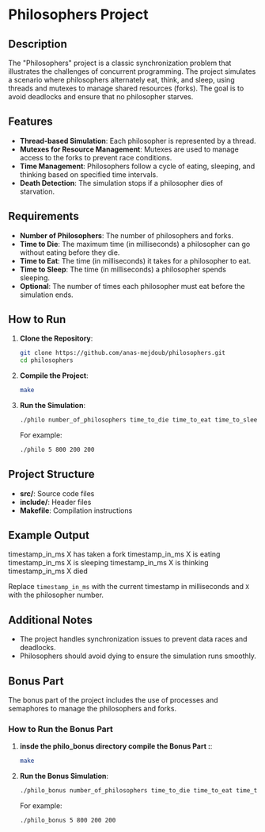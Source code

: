 # Philosophers Project

## Description

The "Philosophers" project is a classic synchronization problem that illustrates the challenges of concurrent programming. The project simulates a scenario where philosophers alternately eat, think, and sleep, using threads and mutexes to manage shared resources (forks). The goal is to avoid deadlocks and ensure that no philosopher starves.

## Features

- **Thread-based Simulation**: Each philosopher is represented by a thread.
- **Mutexes for Resource Management**: Mutexes are used to manage access to the forks to prevent race conditions.
- **Time Management**: Philosophers follow a cycle of eating, sleeping, and thinking based on specified time intervals.
- **Death Detection**: The simulation stops if a philosopher dies of starvation.

## Requirements

- **Number of Philosophers**: The number of philosophers and forks.
- **Time to Die**: The maximum time (in milliseconds) a philosopher can go without eating before they die.
- **Time to Eat**: The time (in milliseconds) it takes for a philosopher to eat.
- **Time to Sleep**: The time (in milliseconds) a philosopher spends sleeping.
- **Optional**: The number of times each philosopher must eat before the simulation ends.

## How to Run

1. **Clone the Repository**:
    ```sh
    git clone https://github.com/anas-mejdoub/philosophers.git
    cd philosophers
    ```

2. **Compile the Project**:
    ```sh
    make
    ```

3. **Run the Simulation**:
    ```sh
    ./philo number_of_philosophers time_to_die time_to_eat time_to_sleep [number_of_times_each_philosopher_must_eat]
    ```

    For example:
    ```sh
    ./philo 5 800 200 200
    ```

## Project Structure

- **src/**: Source code files
- **include/**: Header files
- **Makefile**: Compilation instructions

## Example Output

timestamp_in_ms X has taken a fork
timestamp_in_ms X is eating
timestamp_in_ms X is sleeping
timestamp_in_ms X is thinking
timestamp_in_ms X died

Replace `timestamp_in_ms` with the current timestamp in milliseconds and `X` with the philosopher number.

## Additional Notes

- The project handles synchronization issues to prevent data races and deadlocks.
- Philosophers should avoid dying to ensure the simulation runs smoothly.

## Bonus Part

The bonus part of the project includes the use of processes and semaphores to manage the philosophers and forks.

### How to Run the Bonus Part

1. **insde the philo_bonus directory compile the Bonus Part :**:
    ```sh
    make
    ```

2. **Run the Bonus Simulation**:
    ```sh
    ./philo_bonus number_of_philosophers time_to_die time_to_eat time_to_sleep [number_of_times_each_philosopher_must_eat]
    ```
   For example:
    ```sh
    ./philo_bonus 5 800 200 200
    ```
